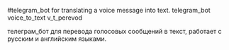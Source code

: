#telegram_bot for translating a voice message into text.
telegram_bot voice_to_text v_t_perevod

телеграм_бот для перевода голосовых сообщений в текст, работает с русским и английским языками.
